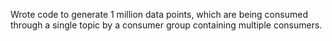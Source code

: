 Wrote code to generate 1 million data points, which are being consumed through a single topic by a consumer group containing multiple consumers.
